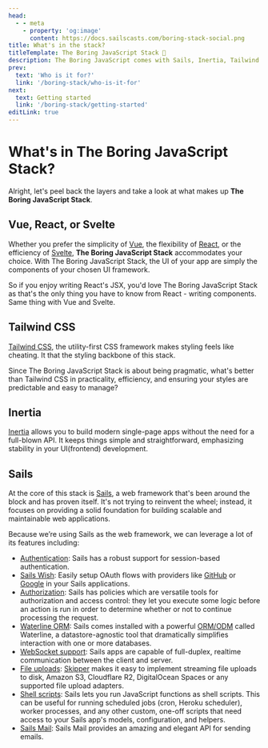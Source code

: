 ```yaml
---
head:
  - - meta
    - property: 'og:image'
      content: https://docs.sailscasts.com/boring-stack-social.png
title: What's in the stack?
titleTemplate: The Boring JavaScript Stack 🥱
description: The Boring JavaScript comes with Sails, Inertia, Tailwind CSS, and Vue, React, or Svelte. It's about proven technologies prioritizing stability and efficiency, letting you focus on solving real web development problems without the noise of constant updates.
prev:
  text: 'Who is it for?'
  link: '/boring-stack/who-is-it-for'
next:
  text: Getting started
  link: '/boring-stack/getting-started'
editLink: true
---
```


# What's in The Boring JavaScript Stack?

Alright, let's peel back the layers and take a look at what makes up **The Boring JavaScript Stack**.

## Vue, React, or Svelte

Whether you prefer the simplicity of [Vue](https://vuejs.org/), the flexibility of [React](https://reactjs.org/), or the efficiency of [Svelte](https://svelte.dev/), **The Boring JavaScript Stack** accommodates your choice. With The Boring JavaScript Stack, the UI of your app are simply the components of your chosen UI framework.

So if you enjoy writing React's JSX, you'd love The Boring JavaScript Stack as that's the only thing you have to know from React - writing components. Same thing with Vue and Svelte.

## Tailwind CSS

[Tailwind CSS](https://tailwindcss.com/), the utility-first CSS framework makes styling feels like cheating. It that the styling backbone of this stack.

Since The Boring JavaScript Stack is about being pragmatic, what's better than Tailwind CSS in practicality, efficiency, and ensuring your styles are predictable and easy to manage?

## Inertia

[Inertia](https://inertiajs.com/) allows you to build modern single-page apps without the need for a full-blown API. It keeps things simple and straightforward, emphasizing stability in your UI(frontend) development.

## Sails

At the core of this stack is [Sails](https://sailsjs.com/), a web framework that's been around the block and has proven itself. It's not trying to reinvent the wheel; instead, it focuses on providing a solid foundation for building scalable and maintainable web applications.

Because we’re using Sails as the web framework, we can leverage a lot of its features including:

- [Authentication](https://sailsjs.com/documentation/concepts/sessions#how-sessions-work-in-sails-advanced-): Sails has a robust support for session-based authentication.
- [Sails Wish](https://docs.sailscasts.com/wish/): Easily setup OAuth flows with providers like [GitHub](https://docs.sailscasts.com/wish/github) or [Google](https://docs.sailscasts.com/wish/google) in your Sails applications.
- [Authorization](https://sailsjs.com/documentation/concepts/policies): Sails has policies which are versatile tools for authorization and access control: they let you execute some logic before an action is run in order to determine whether or not to continue processing the request.
- [Waterline ORM](https://sailsjs.com/documentation/concepts/models-and-orm): Sails comes installed with a powerful [ORM/ODM](http://stackoverflow.com/questions/12261866/what-is-the-difference-between-an-orm-and-an-odm) called Waterline, a datastore-agnostic tool that dramatically simplifies interaction with one or more databases.
- [WebSocket support](https://sailsjs.com/documentation/concepts/realtime): Sails apps are capable of full-duplex, realtime communication between the client and server.
- [File uploads](https://sailsjs.com/documentation/concepts/file-uploads): [Skipper](https://github.com/sailshq/skipper) makes it easy to implement streaming file uploads to disk, Amazon S3, Cloudflare R2, DigitalOcean Spaces or any supported file upload adapters.
- [Shell scripts](https://sailsjs.com/documentation/concepts/shell-scripts): Sails lets you run JavaScript functions as shell scripts. This can be useful for running scheduled jobs (cron, Heroku scheduler), worker processes, and any other custom, one-off scripts that need access to your Sails app's models, configuration, and helpers.
- [Sails Mail](https://docs.sailscasts.com/mail/): Sails Mail provides an amazing and elegant API for sending emails.
